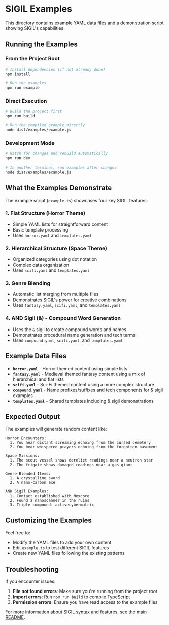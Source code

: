 # SIGIL Examples

This directory contains example YAML data files and a demonstration script showing SIGIL's capabilities.

## Running the Examples

### From the Project Root

```bash
# Install dependencies (if not already done)
npm install

# Run the examples
npm run example
```

### Direct Execution

```bash
# Build the project first
npm run build

# Run the compiled example directly
node dist/examples/example.js
```

### Development Mode

```bash
# Watch for changes and rebuild automatically
npm run dev

# In another terminal, run examples after changes
node dist/examples/example.js
```

## What the Examples Demonstrate

The example script (`example.ts`) showcases four key SIGIL features:

### 1. Flat Structure (Horror Theme)
- Simple YAML lists for straightforward content
- Basic template processing
- Uses `horror.yaml` and `templates.yaml`

### 2. Hierarchical Structure (Space Theme)  
- Organized categories using dot notation
- Complex data organization
- Uses `scifi.yaml` and `templates.yaml`

### 3. Genre Blending
- Automatic list merging from multiple files
- Demonstrates SIGIL's power for creative combinations
- Uses `fantasy.yaml`, `scifi.yaml`, and `templates.yaml`

### 4. AND Sigil (&) - Compound Word Generation
- Uses the `&` sigil to create compound words and names
- Demonstrates procedural name generation and tech terms
- Uses `compound.yaml`, `scifi.yaml`, and `templates.yaml`

## Example Data Files

- **`horror.yaml`** - Horror themed content using simple lists
- **`fantasy.yaml`** - Medieval themed fantasy content using a mix of hierarchical and flat lists
- **`scifi.yaml`** - Sci-Fi themed content using a more complex structure
- **`compound.yaml`** - Name prefixes/suffixes and tech components for & sigil examples
- **`templates.yaml`** - Shared templates including & sigil demonstrations

## Expected Output

The examples will generate random content like:

```
Horror Encounters:
  1. You hear distant screaming echoing from the cursed cemetery
  2. You hear whispered prayers echoing from the forgotten basement

Space Missions:
  1. The scout vessel shows derelict readings near a neutron star
  2. The frigate shows damaged readings near a gas giant

Genre-Blended Items:
  1. A crystalline sword
  2. A nano-carbon axe

AND Sigil Examples:
  1. Contact established with Nexcore
  2. Found a nanoscanner in the ruins
  3. Triple compound: activecybermatrix
```

## Customizing the Examples

Feel free to:
- Modify the YAML files to add your own content
- Edit `example.ts` to test different SIGIL features
- Create new YAML files following the existing patterns

## Troubleshooting

If you encounter issues:

1. **File not found errors**: Make sure you're running from the project root
2. **Import errors**: Run `npm run build` to compile TypeScript
3. **Permission errors**: Ensure you have read access to the example files

For more information about SIGIL syntax and features, see the main [README](../README.md).

